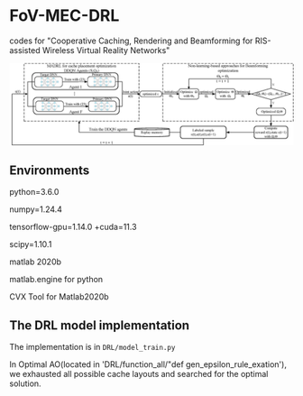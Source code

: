 # FoV-MEC-DRL
codes for "Cooperative Caching, Rendering and Beamforming for RIS-assisted Wireless Virtual Reality Networks"

![DDQN-AO](DDQN-AO.jpg)

## Environments

python=3.6.0

numpy=1.24.4

tensorflow-gpu=1.14.0 +cuda=11.3

scipy=1.10.1

matlab 2020b

matlab.engine for python

CVX Tool for Matlab2020b

## The DRL model implementation 

The implementation is in `DRL/model_train.py`

In Optimal AO(located in 'DRL/function_all/"def gen_epsilon_rule_exation'), we exhausted all possible cache layouts and searched for the optimal solution.